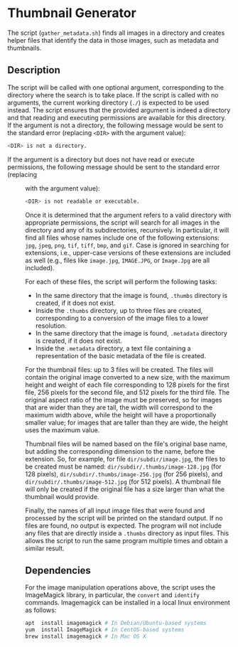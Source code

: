 # Thumbnail Generator

The script (`gather_metadata.sh`) finds all images in a directory and creates helper files that identify the data in those images, such as metadata and thumbnails.

## Description

The script will be called with one optional argument, corresponding to the directory where the search is to take place. If the script is called with no arguments, the current working directory (`./`) is expected to be used instead. The script ensures that the provided argument is indeed a directory and that reading and executing permissions are available for this directory. If the argument is not a directory, the following message would be sent to the standard error (replacing `<DIR>` with the argument value):

```Bash
<DIR> is not a directory.
```

If the argument is a directory but does not have read or execute permissions, the following message should be sent to the standard error (replacing <DIR> with the argument value):

```Bash
<DIR> is not readable or executable.
```

Once it is determined that the argument refers to a valid directory with appropriate permissions, the script will search for all images in the directory and any of its subdirectories, recursively. In particular, it will find all files whose names include one of the following extensions: `jpg`, `jpeg`, `png`, `tif`, `tiff`, `bmp`, and `gif`. Case is ignored in searching for extensions, i.e., upper-case versions of these extensions are included as well (e.g., files like `image.jpg`, `IMAGE.JPG`, or `Image.Jpg` are all included).

For each of these files, the script will perform the following tasks:
- In the same directory that the image is found, `.thumbs` directory is created, if it does not exist.
- Inside the `.thumbs` directory, up to three files are created, corresponding to a conversion of the image files to a lower resolution.
- In the same directory that the image is found, `.metadata` directory is created, if it does not exist.
- Inside the `.metadata` directory, a text file containing a representation of the basic metadata of the file is created.

For the thumbnail files: up to 3 files will be created. The files will contain the original image converted to a new size, with the maximum height and weight of each file corresponding to 128 pixels for the first file, 256 pixels for the second file, and 512 pixels for the third file. The original aspect ratio of the image must be preserved, so for images that are wider than they are tall, the width will correspond to the maximum width above, while the height will have a proportionally smaller value; for images that are taller than they are wide, the height uses the maximum value.

Thumbnail files will be named based on the file's original base name, but adding the corresponding dimension to the name, before the extension. So, for example, for file `dir/subdir/image.jpg`, the files to be created must be named: `dir/subdir/.thumbs/image-128.jpg` (for 128 pixels), `dir/subdir/.thumbs/image-256.jpg` (for 256 pixels), and `dir/subdir/.thumbs/image-512.jpg` (for 512 pixels). A thumbnail file will only be created if the original file has a size larger than what the thumbnail would provide.

Finally, the names of all input image files that were found and processed by the script will be printed on the standard output. If no files are found, no output is expected. The program will not include any files that are directly inside a `.thumbs` directory as input files. This allows the script to run the same program multiple times and obtain a similar result.

## Dependencies

For the image manipulation operations above, the script uses the ImageMagick library, in particular, the `convert` and `identify` commands. Imagemagick can be installed in a local linux environment as follows:

```Bash
apt  install imagemagick # In Debian/Ubuntu-based systems
yum  install ImageMagick # In CentOS-based systems
brew install imagemagick # In Mac OS X
```
